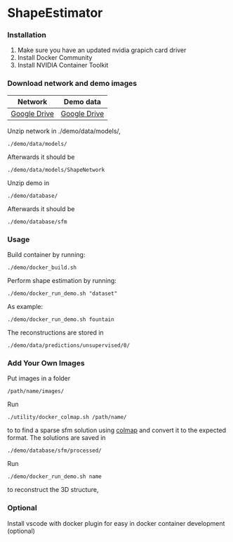 # ShapeEstimator

### Installation
1. Make sure you have an updated nvidia grapich card driver
2. Install Docker Community
3. Install NVIDIA Container Toolkit

### Download network and demo images

| Network |  Demo data |
|---|---|
|[Google Drive](https://drive.google.com/file/d/1T0cyOM50Cj5evPGqWKCBNINpHXg4d763/view?usp=sharing)|[Google Drive](https://drive.google.com/file/d/1z7kX1gmeyTf3kAHFRsiaEdeVBbi71ZcL/view?usp=sharing)

 Unzip network in ./demo/data/models/,
```
./demo/data/models/
```
 Afterwards it should be 

```
./demo/data/models/ShapeNetwork
```
 Unzip demo in 
```
./demo/database/
```
Afterwards it should be 
```
./demo/database/sfm
```

### Usage

Build container by running: 
```
./demo/docker_build.sh
```
Perform shape estimation by running: 
```
./demo/docker_run_demo.sh "dataset"
```
As example:
```
./demo/docker_run_demo.sh fountain
```
The reconstructions are stored in 
```
./demo/data/predictions/unsupervised/0/
```

### Add Your Own Images
Put images in a folder 
```
/path/name/images/
```

Run 
```
./utility/docker_colmap.sh /path/name/
```
to to find a sparse sfm solution using [colmap](https://colmap.github.io/) and convert it to the expected format. The solutions are saved in

```
./demo/database/sfm/processed/
```

Run 
```
./demo/docker_run_demo.sh name
```
to reconstruct the 3D structure, 

### Optional
Install vscode with docker plugin for easy in docker container development (optional)
